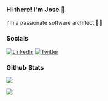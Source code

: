 ### Hi there! I'm Jose 👋
I'm a passionate software architect 👨‍💻

### Socials
[![LinkedIn](https://img.shields.io/badge/LinkedIn-%230077B5.svg?logo=linkedin&logoColor=white)](https://linkedin.com/in/josecsotomorales) [![Twitter](https://img.shields.io/badge/Twitter-%231DA1F2.svg?logo=Twitter&logoColor=white)](https://twitter.com/josecsmorales) 

### Github Stats
![](https://github-readme-stats.vercel.app/api?username=josecsotomorales&theme=swift&hide_border=false&include_all_commits=true&count_private=true)

![](https://github-readme-stats.vercel.app/api?username=josecsotomorales&show_icons=true&theme=transparent&include_all_commits=true&count_private=true)
